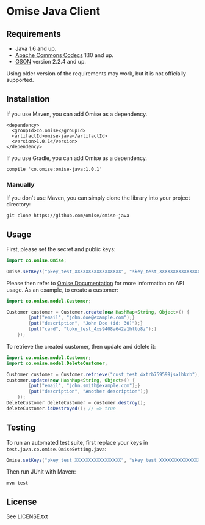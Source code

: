 # Omise Java Client

## Requirements

* Java 1.6 and up.
* [Apache Commons Codecs](http://commons.apache.org/proper/commons-codec/) 1.10 and up.
* [GSON](https://code.google.com/p/google-gson/) version 2.2.4 and up.

Using older version of the requirements may work, but it is not officially supported.

## Installation

If you use Maven, you can add Omise as a dependency.

```
<dependency>
  <groupId>co.omise</groupId>
  <artifactId>omise-java</artifactId>
  <version>1.0.1</version>
</dependency>
```

If you use Gradle, you can add Omise as a dependency.

```
compile 'co.omise:omise-java:1.0.1'
```

### Manually

If you don't use Maven, you can simply clone the library into your project directory:

```
git clone https://github.com/omise/omise-java
```

## Usage

First, please set the secret and public keys:

```java
import co.omise.Omise;

Omise.setKeys("pkey_test_XXXXXXXXXXXXXXXXX", "skey_test_XXXXXXXXXXXXXXXXX");
```

Please then refer to [Omise Documentation](https://docs.omise.co/) for more information on API usage. As an example, to create a customer:

```java
import co.omise.model.Customer;

Customer customer = Customer.create(new HashMap<String, Object>() {
        {put("email", "john.doe@example.com");}
        {put("description", "John Doe (id: 30)");}
        {put("card", "tokn_test_4xs9408a642a1htto8z");}
    });
```

To retrieve the created customer, then update and delete it:

```java
import co.omise.model.Customer;
import co.omise.model.DeleteCustomer;

Customer customer = Customer.retrieve("cust_test_4xtrb759599jsxlhkrb");
customer.update(new HashMap<String, Object>() {
        {put("email", "john.smith@example.com");}
        {put("description", "Another description");}
    });
DeleteCustomer deleteCustomer = customer.destroy();
deleteCustomer.isDestroyed(); // => true
```

## Testing

To run an automated test suite, first replace your keys in `test.java.co.omise.OmiseSetting.java`:

```java
Omise.setKeys("pkey_test_XXXXXXXXXXXXXXXXX", "skey_test_XXXXXXXXXXXXXXXXX");
```

Then run JUnit with Maven:

```
mvn test
```

## License

See LICENSE.txt
